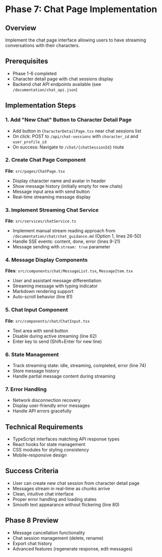 # Phase 7: Chat Page Implementation

## Overview
Implement the chat page interface allowing users to have streaming conversations with their characters.

## Prerequisites
- Phase 1-6 completed
- Character detail page with chat sessions display
- Backend chat API endpoints available (see `/documentation/chat_api.json`)

## Implementation Steps

### 1. Add "New Chat" Button to Character Detail Page
- Add button in `CharacterDetailPage.tsx` near chat sessions list
- On click: POST to `/api/chat-sessions` with `character_id` and `user_profile_id`
- On success: Navigate to `/chat/{chatSessionId}` route

### 2. Create Chat Page Component
**File**: `src/pages/ChatPage.tsx`
- Display character name and avatar in header
- Show message history (initially empty for new chats)
- Message input area with send button
- Real-time streaming message display

### 3. Implement Streaming Chat Service
**File**: `src/services/chatService.ts`
- Implement manual stream reading approach from `/documentation/chat/chat_guidance.md` (Option 1, lines 26-50)
- Handle SSE events: content, done, error (lines 9-21)
- Message sending with `stream: true` parameter

### 4. Message Display Components
**Files**: `src/components/chat/MessageList.tsx`, `MessageItem.tsx`
- User and assistant message differentiation
- Streaming message with typing indicator
- Markdown rendering support
- Auto-scroll behavior (line 81)

### 5. Chat Input Component
**File**: `src/components/chat/ChatInput.tsx`
- Text area with send button
- Disable during active streaming (line 62)
- Enter key to send (Shift+Enter for new line)

### 6. State Management
- Track streaming state: idle, streaming, completed, error (line 74)
- Store message history
- Handle partial message content during streaming

### 7. Error Handling
- Network disconnection recovery
- Display user-friendly error messages
- Handle API errors gracefully

## Technical Requirements
- TypeScript interfaces matching API response types
- React hooks for state management
- CSS modules for styling consistency
- Mobile-responsive design

## Success Criteria
- User can create new chat session from character detail page
- Messages stream in real-time as chunks arrive
- Clean, intuitive chat interface
- Proper error handling and loading states
- Smooth text appearance without flickering (line 80)

## Phase 8 Preview
- Message cancellation functionality
- Chat session management (delete, rename)
- Export chat history
- Advanced features (regenerate response, edit messages)
